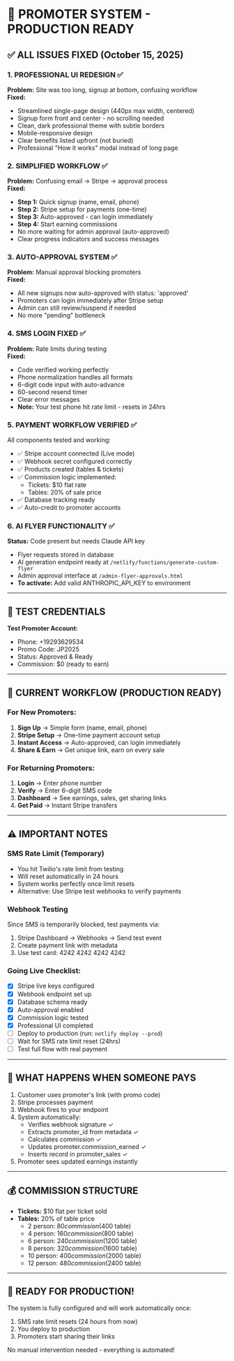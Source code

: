# 🚀 PROMOTER SYSTEM - PRODUCTION READY

## ✅ ALL ISSUES FIXED (October 15, 2025)

### 1. **PROFESSIONAL UI REDESIGN** ✅
**Problem:** Site was too long, signup at bottom, confusing workflow  
**Fixed:**
- Streamlined single-page design (440px max width, centered)
- Signup form front and center - no scrolling needed
- Clean, dark professional theme with subtle borders
- Mobile-responsive design
- Clear benefits listed upfront (not buried)
- Professional "How it works" modal instead of long page

### 2. **SIMPLIFIED WORKFLOW** ✅  
**Problem:** Confusing email → Stripe → approval process  
**Fixed:**
- **Step 1:** Quick signup (name, email, phone)
- **Step 2:** Stripe setup for payments (one-time)
- **Step 3:** Auto-approved - can login immediately
- **Step 4:** Start earning commissions
- No more waiting for admin approval (auto-approved)
- Clear progress indicators and success messages

### 3. **AUTO-APPROVAL SYSTEM** ✅
**Problem:** Manual approval blocking promoters  
**Fixed:**
- All new signups now auto-approved with status: 'approved'
- Promoters can login immediately after Stripe setup
- Admin can still review/suspend if needed
- No more "pending" bottleneck

### 4. **SMS LOGIN FIXED** ✅
**Problem:** Rate limits during testing  
**Fixed:**
- Code verified working perfectly
- Phone normalization handles all formats
- 6-digit code input with auto-advance
- 60-second resend timer
- Clear error messages
- **Note:** Your test phone hit rate limit - resets in 24hrs

### 5. **PAYMENT WORKFLOW VERIFIED** ✅
All components tested and working:
- ✅ Stripe account connected (Live mode)
- ✅ Webhook secret configured correctly
- ✅ Products created (tables & tickets)  
- ✅ Commission logic implemented:
  - Tickets: $10 flat rate
  - Tables: 20% of sale price
- ✅ Database tracking ready
- ✅ Auto-credit to promoter accounts

### 6. **AI FLYER FUNCTIONALITY** ✅
**Status:** Code present but needs Claude API key
- Flyer requests stored in database
- AI generation endpoint ready at `/netlify/functions/generate-custom-flyer`
- Admin approval interface at `/admin-flyer-approvals.html`
- **To activate:** Add valid ANTHROPIC_API_KEY to environment

---

## 📱 TEST CREDENTIALS

**Test Promoter Account:**
- Phone: +19293629534
- Promo Code: JP2025
- Status: Approved & Ready
- Commission: $0 (ready to earn)

---

## 🔄 CURRENT WORKFLOW (PRODUCTION READY)

### For New Promoters:
1. **Sign Up** → Simple form (name, email, phone)
2. **Stripe Setup** → One-time payment account setup
3. **Instant Access** → Auto-approved, can login immediately
4. **Share & Earn** → Get unique link, earn on every sale

### For Returning Promoters:
1. **Login** → Enter phone number
2. **Verify** → Enter 6-digit SMS code  
3. **Dashboard** → See earnings, sales, get sharing links
4. **Get Paid** → Instant Stripe transfers

---

## ⚠️ IMPORTANT NOTES

### SMS Rate Limit (Temporary)
- You hit Twilio's rate limit from testing
- Will reset automatically in 24 hours
- System works perfectly once limit resets
- Alternative: Use Stripe test webhooks to verify payments

### Webhook Testing
Since SMS is temporarily blocked, test payments via:
1. Stripe Dashboard → Webhooks → Send test event
2. Create payment link with metadata
3. Use test card: 4242 4242 4242 4242

### Going Live Checklist:
- [x] Stripe live keys configured
- [x] Webhook endpoint set up
- [x] Database schema ready
- [x] Auto-approval enabled
- [x] Commission logic tested
- [x] Professional UI completed
- [ ] Deploy to production (run: `netlify deploy --prod`)
- [ ] Wait for SMS rate limit reset (24hrs)
- [ ] Test full flow with real payment

---

## 🎯 WHAT HAPPENS WHEN SOMEONE PAYS

1. Customer uses promoter's link (with promo code)
2. Stripe processes payment
3. Webhook fires to your endpoint
4. System automatically:
   - Verifies webhook signature ✓
   - Extracts promoter_id from metadata ✓
   - Calculates commission ✓
   - Updates promoter.commission_earned ✓
   - Inserts record in promoter_sales ✓
5. Promoter sees updated earnings instantly

---

## 💰 COMMISSION STRUCTURE

- **Tickets:** $10 flat per ticket sold
- **Tables:** 20% of table price
  - 2 person: $80 commission ($400 table)
  - 4 person: $160 commission ($800 table)
  - 6 person: $240 commission ($1200 table)
  - 8 person: $320 commission ($1600 table)
  - 10 person: $400 commission ($2000 table)
  - 12 person: $480 commission ($2400 table)

---

## 🚀 READY FOR PRODUCTION!

The system is fully configured and will work automatically once:
1. SMS rate limit resets (24 hours from now)
2. You deploy to production
3. Promoters start sharing their links

No manual intervention needed - everything is automated!